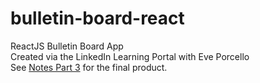 # bulletin-board-react
ReactJS Bulletin Board App<br>
Created via the LinkedIn Learning Portal with Eve Porcello<br>
See <a href="https://github.com/rsolomonjr/bulletin-board-react/blob/master/ReactJS/index-notes-part3.html">Notes Part 3</a> for the final product.
